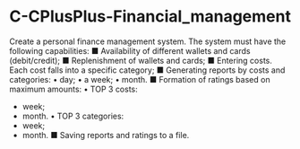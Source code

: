 ﻿# C-CPlusPlus-Financial_management
Create a personal finance management system.
The system must have the following capabilities:
■ Availability of different wallets and cards (debit/credit);
■ Replenishment of wallets and cards;
■ Entering costs. Each cost falls into a specific category;
■ Generating reports by costs and categories:
• day;
• a week;
• month.
■ Formation of ratings based on maximum amounts:
• TOP 3 costs:
- week;
- month.
• TOP 3 categories:
- week;
- month.
■ Saving reports and ratings to a file.
